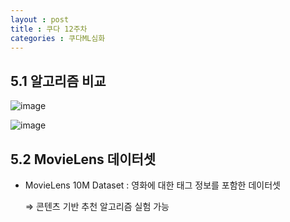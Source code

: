 ```yaml
---
layout : post
title : 쿠다 12주차
categories : 쿠다ML심화
---
```

## 5.1 알고리즘 비교
![image](https://github.com/user-attachments/assets/82a0862d-f732-4f47-8462-031077303129)

![image](https://github.com/user-attachments/assets/64f6fd70-f8bf-440f-b092-4798740f832f)

## 5.2 MovieLens 데이터셋

- MovieLens 10M Dataset : 영화에 대한 태그 정보를 포함한 데이터셋
    
    ⇒ 콘텐츠 기반 추천 알고리즘 실험 가능
